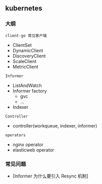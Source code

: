 ## kubernetes


### 大纲
`client-go 常见客户端`
- ClientSet
- DynamicClient
- DiscoveryClient
- ScaleClient
- MetricClient


`Informer`
- ListAndWatch
- Informer factory
  - gvc
  - ...
- Indexer

`Controller`
- controller(workqueue, indexer, informer)

`operators`
- nginx operator
- elasticweb operator


### 常见问题

- [Informer 为什么要引入 Resync 机制]